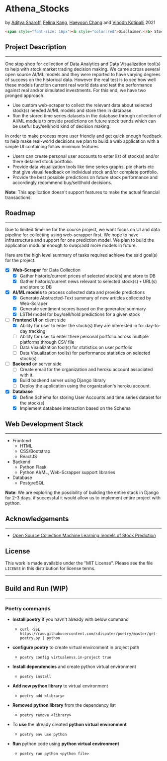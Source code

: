 # **Athena_Stocks**

by [Aditya Sharoff](asharoff@pdx.edu), [Felina Kang](felina2@pdx.edu), [Haeyoon Chang](haeyoon@pdx.edu) and [Vinodh Kotipalli](vkotipa2@pdx.edu) 2021

``` html
<span style="font-size: 16px"><b style="color:red">Disclaimer:</b> Stocks investing in general are risky and can result in considerable loss. This is a academic project and we are not financial experts and are not responsible for any profit/loss from provided recommendations. Please don't use the information for trading.</span>
```
## **Project Description**
---
One stop shop for collection of Data Analytics and Data Visualization tool(s) to help with stock market trading decision making. We came across several open source AI/ML models and they were reported to have varying degrees of success on the historical data. However the real test is to see how well these models function current real world data and test the performance against real and/or simulated investments. For this end, we have two pronged approach.
  * Use custom web-scraper to collect the relevant data about selected stock(s) needed AI/ML models  and store then in database.
  * Run the stored time series datasets in the database through collection of AI/ML models to provide predictions on future stock trends which can be useful buy/sell/hold kind of decision making. 

In order to make process more user friendly and get quick enough feedback to help make real-world decisions we plan to build a web application with a simple UI containing follow minimum features
* Users can create personal user accounts to enter list of stock(s) and/or there detailed stock portfolio.
* Provide data visualization tools like time series graphs, pie charts etc that give visual feedback on individual stock and/or complete portfolio.
* Provide the best possible predictions on future stock performance and accordingly recommend buy/sell/hold decisions. 

**Note**: This application doesn't support features to make the actual financial transactions. 
## **Roadmap**
---
Due to limited timeline for the course project, we want focus on UI and data pipeline for collecting using web-scrapper first. We hope to have infrastructure and support for one prediction model. We plan to build the application modular enough to swap/add more models in future.

Here are the high level summary of tasks required achieve the said goal(s) for the project.  

- [x] **Web-Scraper** for Data Collection
  - [x] Gather historic/current prices of selected stock(s) and store to DB
  - [x] Gather historic/current news relevant to selected stock(s) `+` URL(s) and store to DB
- [x] **AI/ML models** to process collected data and provide predictions
  - [x] Generate Abstracted-Text summary of new articles collected by Web-Scraper
  - [x] Generate sentiment scores based on the generated summary
  - [x] LSTM model for buy/sell/hold predictions for a given stock
- [ ] **Frontend UI** on client side
  - [x] Ability for user to enter the stock(s) they are interested in for day-to-day tracking 
  - [ ] Ability for user to enter there personal portfolio across multiple platforms through CSV file
  - [ ] Data Visualization tool(s) for statistics on user portfolio
  - [ ] Data Visualization tool(s) for performance statistics on selected stock(s)
- [ ] **Backend** on server side
  - [ ] Create email for the organization and heroku account associated with it.
  - [x] Build backend server using Django library
  - [ ] Deploy the application using the organization's heroku account. 
- [x] **Database**
  - [x] Define Schema for storing User Accounts and time series dataset for the stock(s)
  - [x] Implement database interaction based on the Schema 

## **Web Development Stack**
---
* Frontend
  * HTML
  * CSS/Bootstrap
  * ReactJS
* Backend
  * Python Flask
  * Python AI/ML, Web-Scrapper support libraries
* Database
  * PostgreSQL

**Note**: We are exploring the possibility of building the entire stack in Django for 2-3 days, if successful it would allow us to implement entire project with python. 
## **Acknowledgements**
---
* [Open Source Collection Machine Learning models of Stock Prediction](https://awesomeopensource.com/project/huseinzol05/Stock-Prediction-Models)

## **License**

This work is made available under the "MIT License". Please
see the file `LICENSE` in this distribution for license
terms.

---
## Build and Run (WIP)
---
### **Poetry commands**
* **Install poetry** if you havn't already with below command
    - `curl -SSL https://raw.githubusercontent.com/sdispater/poetry/master/get-poetry.py | python`

* **configure poetry** to create virtual environment in project path
    - `poetry config virtualenvs.in-project true`

* **Install dependencies** and create python virtual environment 
    - `poetry install`

* **Add new python library** to virtual environment 
    - `poetry add <library>`

- **Removed python library** from the dependency list
    - `poetry remove <library>`
  
- To **use** the already created **python virtual environment** 
    - `poetry env use python`

- **Run** python code  using **python virtual environment** 
    - `poetry run python <python file>`

